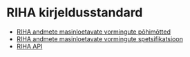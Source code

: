 # RIHA kirjeldusstandard

- [RIHA andmete masinloetavate vormingute põhimõtted](dok/POHIMOTTED.md)
- [RIHA andmete masinloetavate vormingute spetsifikatsioon](dok/SPETSIFIKATSIOON.md)
- [RIHA API](API.md)
